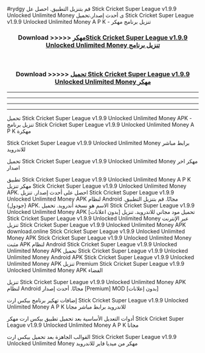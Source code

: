 #rydgy قم بتنزيل التطبيق. احصل عل Stick Cricket Super League v1.9.9 Unlocked Unlimited Money  ى أحدث إصدار.تحميل Stick Cricket Super League v1.9.9 Unlocked Unlimited Money  A P K - تنزيل برنامج مهكر



<div align="center">
<h3>Download >>>>> <a href="https://ar-sites.web.app/?ar= Stick Cricket Super League v1.9.9 Unlocked Unlimited Money ">مهكرStick Cricket Super League v1.9.9 Unlocked Unlimited Money  تنزيل برنامج</a></h3><br>

<h3>Download >>>>> <a href="https://ar-sites.web.app/?ar= Stick Cricket Super League v1.9.9 Unlocked Unlimited Money ">تحميل Stick Cricket Super League v1.9.9 Unlocked Unlimited Money  مهكر</a></h3>
</div>


----------------------------------------------------------

----------------------------------------------------------

----------------------------------------------------------

----------------------------------------------------------


تحميل Stick Cricket Super League v1.9.9 Unlocked Unlimited Money  APK - تنزيل برنامج Stick Cricket Super League v1.9.9 Unlocked Unlimited Money  A P K مهكرة

Stick Cricket Super League v1.9.9 Unlocked Unlimited Money  برابط مباشر للاندرويد

تحميل Stick Cricket Super League v1.9.9 Unlocked Unlimited Money  مهكر اخر اصدار

تطبيق Stick Cricket Super League v1.9.9 Unlocked Unlimited Money  A P K مهكر
تنزيل Stick Cricket Super League v1.9.9 Unlocked Unlimited Money  APK. احصل على أحدث إصدار.
تنزيل Stick Cricket Super League v1.9.9 Unlocked Unlimited Money  APK لنظام Android مجانًا.
قم بتنزيل التطبيق. {جودول} APK. الاسم هو نسخة أندرويد.
تحميل Stick Cricket Super League v1.9.9 Unlocked Unlimited Money  APK [بدون اعلانات]
تحميل مود مجاني للاندرويد.
تنزيل Stick Cricket Super League v1.9.9 Unlocked Unlimited Money  عبر الإنترنت
تنزيل Stick Cricket Super League v1.9.9 Unlocked Unlimited Money  APK
download.online Stick Cricket Super League v1.9.9 Unlocked Unlimited Money  APK
Stick Cricket Super League v1.9.9 Unlocked Unlimited Money  مثبت APK لنظام Android
Stick Cricket Super League v1.9.9 Unlocked Unlimited Money  APK
تحميل Stick Cricket Super League v1.9.9 Unlocked Unlimited Money  Android APK
Stick Cricket Super League v1.9.9 Unlocked Unlimited Money  APK تنزيل Premium
Stick Cricket Super League v1.9.9 Unlocked Unlimited Money  APK الفضاء

تنزيل Stick Cricket Super League v1.9.9 Unlocked Unlimited Money  APK لنظام Android مجانًا. أحدث إصدار [Premium] MOD [بدون إعلانات]

إضافات تهكير برنامج بيكس ارت Stick Cricket Super League v1.9.9 Unlocked Unlimited Money  A P K للاندرويد برابط مباشر مجانا

أدوات التعديل الأساسية بعد تحميل تطبيق بيكس ارت مهكر Stick Cricket Super League v1.9.9 Unlocked Unlimited Money  A P K مجانا

القوالب الجاهزة بعد تحميل بيكس ارت Stick Cricket Super League v1.9.9 Unlocked Unlimited Money  مهكر من ميديا فاير للاندرويد



